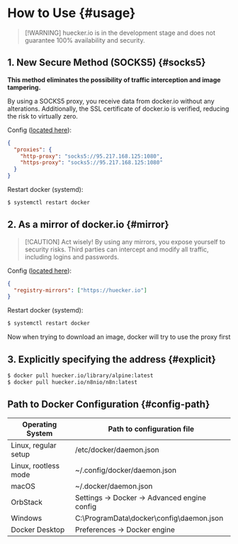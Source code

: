# How to Use {#usage}

> [!WARNING] huecker.io is in the development stage and does not guarantee 100% availability and security.

## 1. New Secure Method (SOCKS5) {#socks5}

**This method eliminates the possibility of traffic interception and image tampering.**

By using a SOCKS5 proxy, you receive data from docker.io without any alterations.
Additionally, the SSL certificate of docker.io is verified, reducing the risk to virtually zero.

Config ([located here](#config-path)):

```json
{
  "proxies": {
    "http-proxy": "socks5://95.217.168.125:1080",
    "https-proxy": "socks5://95.217.168.125:1080"
  }
}
```

Restart docker (systemd):

```bash
$ systemctl restart docker
```

## 2. As a mirror of docker.io {#mirror}

> [!CAUTION] Act wisely!
> By using any mirrors, you expose yourself to security risks.
> Third parties can intercept and modify all traffic, including logins and passwords.

Config ([located here](#config-path)):

```json
{
  "registry-mirrors": ["https://huecker.io"]
}
```

Restart docker (systemd):

```bash
$ systemctl restart docker
```

Now when trying to download an image, docker will try to use the proxy first

## 3. Explicitly specifying the address {#explicit}

```bash
$ docker pull huecker.io/library/alpine:latest
$ docker pull huecker.io/n8nio/n8n:latest
```

## Path to Docker Configuration {#config-path}

| Operating System     | Path to configuration file                   |
| -------------------- | -------------------------------------------- |
| Linux, regular setup | /etc/docker/daemon.json                      |
| Linux, rootless mode | ~/.config/docker/daemon.json                 |
| macOS                | ~/.docker/daemon.json                        |
| OrbStack             | Settings -> Docker -> Advanced engine config |
| Windows              | C:\ProgramData\docker\config\daemon.json     |
| Docker Desktop       | Preferences -> Docker engine                 |
